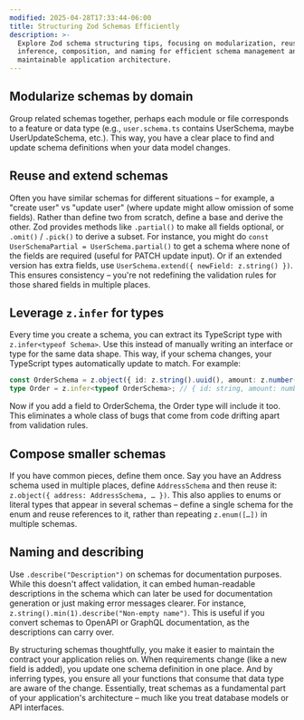 ```yaml
---
modified: 2025-04-28T17:33:44-06:00
title: Structuring Zod Schemas Efficiently
description: >-
  Explore Zod schema structuring tips, focusing on modularization, reuse, type
  inference, composition, and naming for efficient schema management and
  maintainable application architecture.
---
```


## Modularize schemas by domain

Group related schemas together, perhaps each module or file corresponds to a feature or data type (e.g., `user.schema.ts` contains UserSchema, maybe UserUpdateSchema, etc.). This way, you have a clear place to find and update schema definitions when your data model changes.

## Reuse and extend schemas

Often you have similar schemas for different situations – for example, a "create user" vs "update user" (where update might allow omission of some fields). Rather than define two from scratch, define a base and derive the other. Zod provides methods like `.partial()` to make all fields optional, or `.omit()` / `.pick()` to derive a subset. For instance, you might do `const UserSchemaPartial = UserSchema.partial()` to get a schema where none of the fields are required (useful for PATCH update input). Or if an extended version has extra fields, use `UserSchema.extend({ newField: z.string() })`. This ensures consistency – you're not redefining the validation rules for those shared fields in multiple places.

## Leverage `z.infer` for types

Every time you create a schema, you can extract its TypeScript type with `z.infer<typeof Schema>`. Use this instead of manually writing an interface or type for the same data shape. This way, if your schema changes, your TypeScript types automatically update to match. For example:

```ts
const OrderSchema = z.object({ id: z.string().uuid(), amount: z.number() });
type Order = z.infer<typeof OrderSchema>; // { id: string, amount: number }
```

Now if you add a field to OrderSchema, the Order type will include it too. This eliminates a whole class of bugs that come from code drifting apart from validation rules.

## Compose smaller schemas

If you have common pieces, define them once. Say you have an Address schema used in multiple places, define `AddressSchema` and then reuse it: `z.object({ address: AddressSchema, … })`. This also applies to enums or literal types that appear in several schemas – define a single schema for the enum and reuse references to it, rather than repeating `z.enum([…])` in multiple schemas.

## Naming and describing

Use `.describe("Description")` on schemas for documentation purposes. While this doesn't affect validation, it can embed human-readable descriptions in the schema which can later be used for documentation generation or just making error messages clearer. For instance, `z.string().min(1).describe("Non-empty name")`. This is useful if you convert schemas to OpenAPI or GraphQL documentation, as the descriptions can carry over.

By structuring schemas thoughtfully, you make it easier to maintain the contract your application relies on. When requirements change (like a new field is added), you update one schema definition in one place. And by inferring types, you ensure all your functions that consume that data type are aware of the change. Essentially, treat schemas as a fundamental part of your application's architecture – much like you treat database models or API interfaces.
